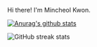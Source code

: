 <!-- header -->
Hi there! I'm Mincheol Kwon.

<!-- github stats -->
[![Anurag's github stats](https://github-readme-stats.vercel.app/api?username=ventania1680&show_icons=true&theme=tokyonight)](https://github.com/anuraghazra/github-readme-stats)

<!-- streak stats -->
![GitHub streak stats](https://github-readme-streak-stats.herokuapp.com/?user=ventania1680)
